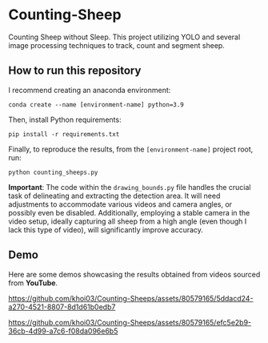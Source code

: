 # Counting-Sheep
Counting Sheep without Sleep. This project utilizing YOLO and several image processing techniques to track, count and segment sheep.

## How to run this repository
I recommend creating an anaconda environment:
```
conda create --name [environment-name] python=3.9
```

Then, install Python requirements:
```
pip install -r requirements.txt
```
Finally, to reproduce the results, from the `[environment-name]` project root, run:
```
python counting_sheeps.py
```

**Important**: The code within the `drawing_bounds.py` file handles the crucial task of delineating and extracting the detection area. It will need adjustments to accommodate various videos and camera angles, or possibly even be disabled. Additionally, employing a stable camera in the video setup, ideally capturing all sheep from a high angle  (even though I lack this type of video), will significantly improve accuracy.

## Demo
Here are some demos showcasing the results obtained from videos sourced from **YouTube**.

https://github.com/khoi03/Counting-Sheeps/assets/80579165/5ddacd24-a270-4521-8807-8d1d61b0edb7

https://github.com/khoi03/Counting-Sheeps/assets/80579165/efc5e2b9-36cb-4d99-a7c6-f08da096e6b5
